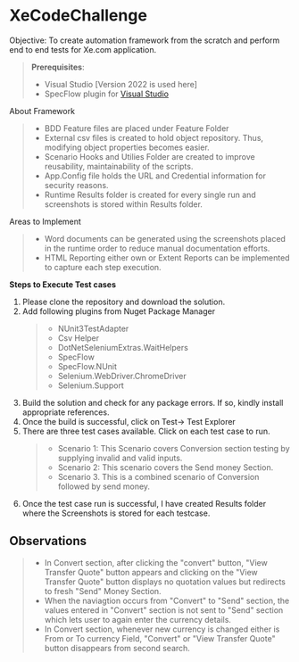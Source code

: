 # XeCodeChallenge
Objective: To create automation framework from the scratch and perform end to end tests for Xe.com application.

> **Prerequisites**:
> - Visual Studio [Version 2022 is used here]
> - SpecFlow plugin for [Visual Studio](https://docs.specflow.org/projects/getting-started/en/latest/GettingStarted/Step1.html)

About Framework

> - BDD Feature files are placed under Feature Folder
> - External csv files is created to hold object repository. Thus, modifying object properties becomes easier.
> - Scenario Hooks and Utilies Folder are created to improve reusability, maintainability of the scripts.
> - App.Config file holds the URL and Credential information for security reasons.
> - Runtime Results folder is created for every single run and screenshots is stored within Results folder.

Areas to Implement
> - Word documents can be generated using the screenshots placed in the runtime order to reduce manual documentation efforts.
> - HTML Reporting either own or Extent Reports can be implemented to capture each step execution.

**Steps to Execute Test cases**

1. Please clone the repository and download the solution.
2. Add following plugins from Nuget Package Manager
   > - NUnit3TestAdapter
   > - Csv Helper
   > - DotNetSeleniumExtras.WaitHelpers
   > - SpecFlow
   > - SpecFlow.NUnit
   > - Selenium.WebDriver.ChromeDriver
   > - Selenium.Support
3. Build the solution and check for any package errors. If so, kindly install appropriate references.
4. Once the build is successful, click on Test-> Test Explorer
5. There are three test cases available. Click on each test case to run. 
   > - Scenario 1: This Scenario covers Conversion section testing by supplying invalid and valid inputs.
   > - Scenario 2: This scenario covers the Send money Section.
   > - Scenario 3. This is a combined scenario of Conversion followed by send money.
7. Once the test case run is successful, I have created Results folder where the Screenshots is stored for each testcase.


## Observations
> - In Convert section, after clicking the "convert" button, "View Transfer Quote" button appears and clicking on the "View Transfer Quote" button displays no quotation values but redirects to fresh "Send" Money Section.
> - When the naviagtion occurs from "Convert" to "Send" section, the values entered in "Convert" section is not sent to "Send" section which lets user to again enter the currency details.
> - In Convert section, whenever new currency is changed either is From or To currency Field, "Convert" or "View Transfer Quote" button disappears from second search.



